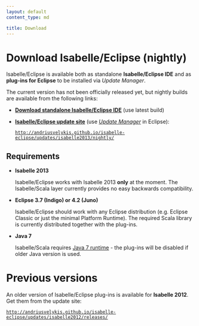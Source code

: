 ```yaml
---
layout: default
content_type: md

title: Download
---
```


# Download Isabelle/Eclipse (nightly)

Isabelle/Eclipse is available both as standalone **Isabelle/Eclipse IDE** and as **plug-ins for Eclipse** to be installed via _Update Manager_.

The current version has not been officially released yet, but nightly builds are available from the following links:

-   [**Download standalone Isabelle/Eclipse IDE**][download-standalone-nightly] (use latest build)
-   [**Isabelle/Eclipse update site**][download-updates-nightly] (use [_Update Manager_][update-manager] in Eclipse):

    [`http://andriusvelykis.github.io/isabelle-eclipse/updates/isabelle2013/nightly/`][download-updates-nightly]

[download-standalone-nightly]: http://sourceforge.net/projects/isabelleeclipse/files/isabelle2013/isabelle-eclipse-ide/nightly/
[download-updates-nightly]: updates/isabelle2013/nightly/
[update-manager]: http://www.vogella.com/articles/Eclipse/article.html#updatemanager

## Requirements

-   **Isabelle 2013**

    Isabelle/Eclipse works with Isabelle 2013 **only** at the moment. The Isabelle/Scala layer currently provides no easy backwards compatibility.
    
-   **Eclipse 3.7 (Indigo) or 4.2 (Juno)**

    Isabelle/Eclipse should work with any Eclipse distribution (e.g. Eclipse Classic or just the minimal Platform Runtime). The required Scala library is currently distributed together with the plug-ins.

-   **Java 7**

    Isabelle/Scala requires [Java 7 runtime][java] - the plug-ins will be disabled if older Java version is used.

[java]: http://www.java.com/getjava

# Previous versions

An older version of Isabelle/Eclipse plug-ins is available for **Isabelle 2012**. Get them from the update site:

[`http://andriusvelykis.github.io/isabelle-eclipse/updates/isabelle2012/releases/`][download-updates-2012]

[download-updates-2012]: updates/isabelle2012/releases/
